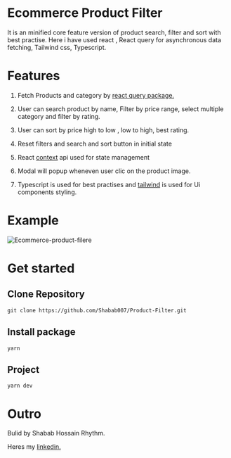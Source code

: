 # Ecommerce Product Filter

It is an minified core feature version of product search, filter and sort with best practise. Here i have used react , React query for asynchronous data fetching, Tailwind css, Typescript.

# Features

1. Fetch Products and category by [react query package.](https://tanstack.com/query/v4/docs/react/typescript)

2. User can search product by name, Filter by price range, select multiple category and filter by rating.

3. User can sort by price high to low , low to high, best rating.

4. Reset filters and search and sort button in initial state

5. React [context](https://legacy.reactjs.org/docs/context.html) api used for state management

6. Modal will popup wheneven user clic on the product image.

7. Typescript is used for best practises and [tailwind](https://tailwindcss.com/docs/animation) is used for Ui components styling.

# Example

![Ecommerce-product-filere](https://github.com/Shabab007/Product-Filter/assets/90137571/51855f8e-8c3c-41de-84e2-462a23f7ba23)

# Get started

## Clone Repository

```
git clone https://github.com/Shabab007/Product-Filter.git
```

## Install package

```
yarn
```

## Project

```
yarn dev
```

# Outro

Bulid by Shabab Hossain Rhythm.

Heres my [linkedin.](https://www.linkedin.com/in/shr23/)
